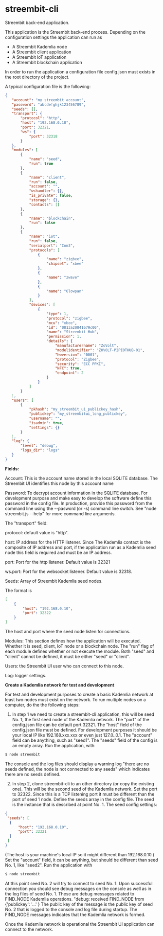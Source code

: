 ﻿# streembit-cli
 
 Streembit back-end application.
 
 This application is the Streembit back-end process. Depending on the configuration settings the application can run as
 - A Streembit Kademlia node
 - A Streembit client application
 - A Streembit IoT application 
 - A Streembit blockchain application
 
 In order to run the application a configuration file config.json must exists in the root directory of the project.
 
 A typical configuration file is the following:
 
 ```json
 {
    "account": "my_streembit_account",
    "password": "abcdefghjk123456789",
    "seeds": [],
    "transport": {
        "protocol": "http",
        "host": "192.168.0.10",
        "port": 32321,
        "ws": {
            "port": 32318
        }
    },
    "modules": [
        {
            "name": "seed",
            "run": true
        },
        {
            "name": "client",
            "run": false,
            "account": "",
            "wshandler": {},
            "is_private": false,
            "storage": {},
            "contacts": []
        },
        {
            "name": "blockchain",
            "run": false
        },
        {
            "name": "iot",
            "run": false,
            "serialport": "Com3",
            "protocols": [
                {
                    "name": "zigbee",
                    "chipset": "xbee"
                },
                {
                    "name": "zwave"
                },
                {
                    "name": "6lowpan"
                }
            ],
            "devices": [
                {
                    "type": 1,
                    "protocol": "zigbee",
                    "mcu": "xbee",
                    "id": "0013a20041679c00",
                    "name": "Streembit Hub",
                    "permission": 1,
                    "details": {
                        "manufacturername": "ZoVolt",
                        "modelidentifier": "ZOVOLT-P2PIOTHUB-01",
                        "hwversion": "0001",
                        "protocol": "Zigbee",
                        "security": "ECC PPKI",
                        "NFC": true,
                        "endpoint": 2
                    }
                }
            ]
        }
    ],
    "users": [
        {
            "pkhash": "my_streembit_ui_publickey_hash",
            "publickey": "my_streembitui_long_publickey",
            "username": "",
            "isadmin": true,
            "settings": {}
        }
    ],
    "log": {
        "level": "debug",
        "logs_dir": "logs"
    }
}
```

**Fields:**

Account: This is the account name stored in the local SQLITE database. The Streembit UI identifies this node by this account name

Password: To decrypt account information in the SQLITE database. For development purpose and make easy to develop the software define this password in the config file. In production, provide this password from the command line using the --pasword (or -s) command line switch. See "node streembit.js --help" for more command line arguments.

The "transport" field:

protocol: default value is "http".

host: IP address for the HTTP listener. Since The Kademlia contact is the composite of IP address and port, if the application run as a Kademlia seed node this field is required and must be an IP address. 

port: Port for the http listener. Default value is 32321

ws.port: Port for the websocket listener. Default value is 32318.

Seeds: Array of Streembit Kademlia seed nodes.

The format is
```json
[
    {
        "host": "192.168.0.10",
        "port": 32322
    }
]
```
The host and port where the seed node listen for connections.

Modules:
This section defines how the application will be executed. Whether it is seed, client, IoT node or a blockchain node. The "run" flag of each module defines whether or not execute the module.
Both "seed" and "client" cannot be defined, it must be either "seed" or "client".

Users: the Streembit UI user who can connect to this node. 

Log: logger settings.

**Create a Kademlia network for test and development**

For test and development purposes to create a basic Kademlia network at least two nodes must exist on the network. To run multiple nodes on a computer, do the the following steps:

1) In step 1 we need to create a streembit-cli application, this will be seed No. 1, the first seed node of the Kademlia network.
The "port" of the config.json file can be default port 32321. The "host" field of the config.json file must be defined. For development purposes it should be your local IP like 192.168.xxx.xxx or even just 127.0..0.1. 
The "account" field can be anything, such as "seed1".
The "seeds" field of the config is an empty array. 
Run the application, with
```bash
$ node streembit
```
The console and the log files should display a warning log "there are no seeds defined, the node is not connected to any seeds" which indicates there are no seeds defined.

2) In step 2, clone streembit-cli to an other directory (or copy the existing one). This will be the second seed of the Kademlia network. Set the port to 32322. Since this is a TCP listening port it must be different than the port of seed 1 node. 
Define the seeds array in the config file. The seed is the instance that is described at point No. 1. The seed config settings:
```json
{
 "seeds": [
  {
      "host": "192.168.0.10",
      "port": 32321
  }
 ]
}
```
(The host is your machine's local IP so it might different than 192.168.0.10.)
Set the "account" field, it can be anything, but should be different than seed No. 1, like "seed2".
Run the application with 
```bash
$ node streembit
```

At this point seed No. 2 will try to connect to seed No. 1. 
Upon successful connection you should see debug messages on the console as well as in the log files of seed No. 1. These are debug messages related to FIND_NODE Kademlia operations.
"debug: received FIND_NODE from {'publickey': '...' } 
The public key of the message is the public key of seed No. 2 that is logged to the console and log file during startup.
The FIND_NODE messages indicates that the Kademlia network is formed.

Once the Kademlia network is operational the Streembit UI application can connect to the network.
